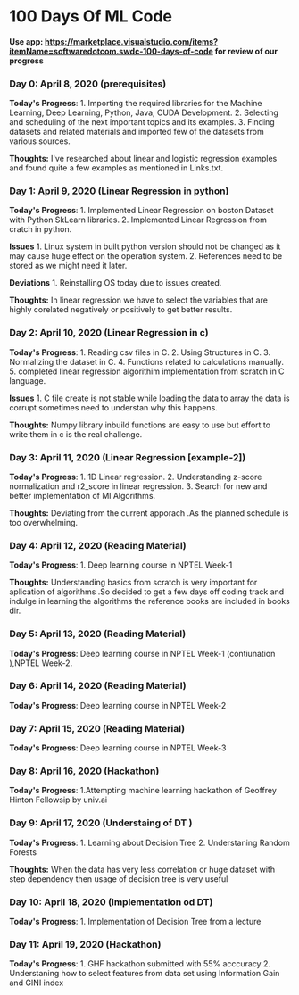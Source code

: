 # 100 Days Of ML Code 
#### Use app: https://marketplace.visualstudio.com/items?itemName=softwaredotcom.swdc-100-days-of-code for review of our progress
### Day 0: April 8, 2020 (prerequisites)

**Today's Progress**: 
    1. Importing the required libraries for the Machine Learning, Deep Learning, Python, Java, CUDA Development. 
    2. Selecting and scheduling of the next important topics and its examples.
    3. Finding datasets and related materials and imported few of the datasets from various sources.

**Thoughts:** I've researched about linear and logistic regression examples and found quite a few examples as mentioned in Links.txt.

### Day 1: April 9, 2020 (Linear Regression in python)
**Today's Progress**: 
    1. Implemented Linear Regression on boston Dataset with Python SkLearn libraries.
    2. Implemented Linear Regression from cratch in python. 

**Issues**
    1. Linux system in built python version should not be changed as it may cause huge effect on the operation system.
    2. References need to be stored as we might need it later.

**Deviations**
    1. Reinstalling OS today due to issues created. 

**Thoughts:** In linear regression we have to select the variables that are highly corelated negatively or positively to get better results.  

### Day 2: April 10, 2020 (Linear Regression in c)
**Today's Progress**: 
    1. Reading csv files in C.
    2. Using Structures in C.
    3. Normalizing the dataset in C. 
    4. Functions related to calculations manually.
    5. completed linear regression algorithim implementation from scratch in C language.
    
**Issues**
    1. C file create is not stable while loading the data to array the data is corrupt sometimes need to understan why this happens.

**Thoughts:** Numpy library inbuild functions are easy to use but effort to write them in c is the real challenge.

### Day 3: April 11, 2020 (Linear Regression [example-2])
**Today's Progress**: 
    1. 1D Linear regression.
    2. Understanding z-score normalization and r2_score in linear regression.
    3. Search for new and better implementation of Ml Algorithms.

**Thoughts:** Deviating from the current apporach .As the planned schedule is too overwhelming.

### Day 4: April 12, 2020 (Reading Material)
**Today's Progress**: 
    1. Deep learning course in NPTEL Week-1

**Thoughts:** Understanding basics from scratch is very important for aplication of algorithms .So decided to get a few days off coding track and indulge in learning the algorithms the reference books are included in books dir.

### Day 5: April 13, 2020 (Reading Material)
**Today's Progress**: 
    Deep learning course in NPTEL Week-1 (contiunation ),NPTEL Week-2.

### Day 6: April 14, 2020 (Reading Material)
**Today's Progress**: 
    Deep learning course in NPTEL Week-2

### Day 7: April 15, 2020 (Reading Material)
**Today's Progress**: 
    Deep learning course in NPTEL Week-3

### Day 8: April 16, 2020 (Hackathon)
**Today's Progress**: 
    1.Attempting machine learning hackathon of Geoffrey Hinton Fellowsip by univ.ai 

### Day 9: April 17, 2020 (Understaing of DT )
**Today's Progress**: 
    1. Learning about Decision Tree
    2. Understaning Random Forests 

**Thoughts:** When the data has very less correlation or huge dataset with step dependency then usage of decision tree is very useful

### Day 10: April 18, 2020 (Implementation od DT)
**Today's Progress**: 
    1. Implementation of Decision Tree from a lecture

### Day 11: April 19, 2020 (Hackathon)
**Today's Progress**: 
    1. GHF hackathon submitted with 55% acccuracy 
    2. Understaning how to select features from data set using Information Gain and GINI index

